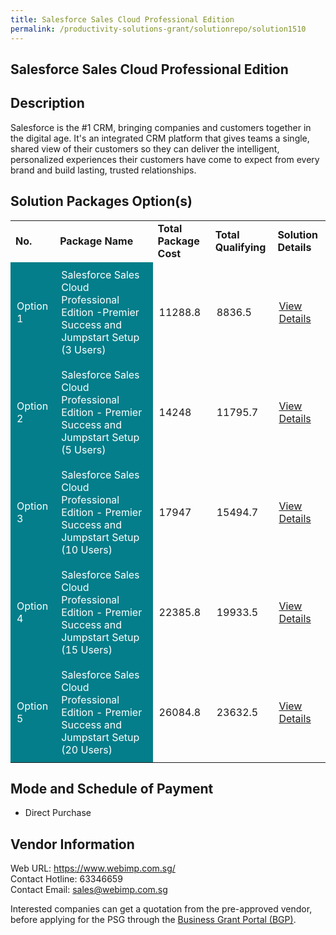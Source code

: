 ```yaml
---
title: Salesforce Sales Cloud Professional Edition
permalink: /productivity-solutions-grant/solutionrepo/solution1510
---
```


## Salesforce Sales Cloud Professional Edition

## Description

Salesforce is the #1 CRM, bringing companies and customers together in the digital age. It's an integrated CRM platform that gives teams a single, shared view of their customers so they can deliver the intelligent, personalized experiences their customers have come to expect from every brand and build lasting, trusted relationships.

## Solution Packages Option(s)

<table>
<tr>
<td><b>No.</b></td>
<td><b>Package Name</b></td>
<td><b>Total Package Cost</b></td>
<td><b>Total Qualifying</b></td>
<td><b>Solution Details</b></td>
</tr>
<tr>
<td style='padding: 10px; background-color: #037E8A; color: #FFFFFF;'>Option 1</td>
<td style='padding: 10px; background-color: #037E8A; color: #FFFFFF;'>Salesforce Sales Cloud Professional Edition -Premier Success and Jumpstart Setup (3 Users)</td>
<td style='padding: 10px;'>11288.8</td>
<td style='padding: 10px;'>8836.5</td>
<td style='padding: 10px;'><a href='https://www.gobusiness.gov.sg/images/psg/DesensitisedSalesforce_Annex_3_CRwef12August2021-_Part_1.pdf' target='_blank'>View Details</a></td>
</tr>
<tr>
<td style='padding: 10px; background-color: #037E8A; color: #FFFFFF;'>Option 2</td>
<td style='padding: 10px; background-color: #037E8A; color: #FFFFFF;'>Salesforce Sales Cloud Professional Edition - Premier Success and Jumpstart Setup (5 Users)</td>
<td style='padding: 10px;'>14248</td>
<td style='padding: 10px;'>11795.7</td>
<td style='padding: 10px;'><a href='https://www.gobusiness.gov.sg/images/psg/DesensitisedSalesforce_Annex_3_CRwef12August2021-_Part_2.pdf' target='_blank'>View Details</a></td>
</tr>
<tr>
<td style='padding: 10px; background-color: #037E8A; color: #FFFFFF;'>Option 3</td>
<td style='padding: 10px; background-color: #037E8A; color: #FFFFFF;'>Salesforce Sales Cloud Professional Edition - Premier Success and Jumpstart Setup (10 Users)</td>
<td style='padding: 10px;'>17947</td>
<td style='padding: 10px;'>15494.7</td>
<td style='padding: 10px;'><a href='https://www.gobusiness.gov.sg/images/psg/DesensitisedSalesforce_Annex_3_CRwef12August2021-_Part_3.pdf' target='_blank'>View Details</a></td>
</tr>
<tr>
<td style='padding: 10px; background-color: #037E8A; color: #FFFFFF;'>Option 4</td>
<td style='padding: 10px; background-color: #037E8A; color: #FFFFFF;'>Salesforce Sales Cloud Professional Edition - Premier Success and Jumpstart Setup (15 Users)</td>
<td style='padding: 10px;'>22385.8</td>
<td style='padding: 10px;'>19933.5</td>
<td style='padding: 10px;'><a href='https://www.gobusiness.gov.sg/images/psg/DesensitisedSalesforce_Annex_3_CRwef12August2021-_Part_4.pdf' target='_blank'>View Details</a></td>
</tr>
<tr>
<td style='padding: 10px; background-color: #037E8A; color: #FFFFFF;'>Option 5</td>
<td style='padding: 10px; background-color: #037E8A; color: #FFFFFF;'>Salesforce Sales Cloud Professional Edition - Premier Success and Jumpstart Setup (20 Users)</td>
<td style='padding: 10px;'>26084.8</td>
<td style='padding: 10px;'>23632.5</td>
<td style='padding: 10px;'><a href='https://www.gobusiness.gov.sg/images/psg/DesensitisedSalesforce_Annex_3_CRwef12August2021-_Part_5.pdf' target='_blank'>View Details</a></td>
</tr>
</table>

## Mode and Schedule of Payment

 - Direct Purchase

## Vendor Information

 Web URL: https://www.webimp.com.sg/ <br>Contact Hotline: 63346659 <br>Contact Email: sales@webimp.com.sg <br>

Interested companies can get a quotation from the pre-approved vendor, before applying for the PSG through the <a href='https://www.businessgrants.gov.sg/' target='_blank' rel='noopener'>Business Grant Portal (BGP)</a>.

<script src="/jquery/resize-tables.js"></script>

